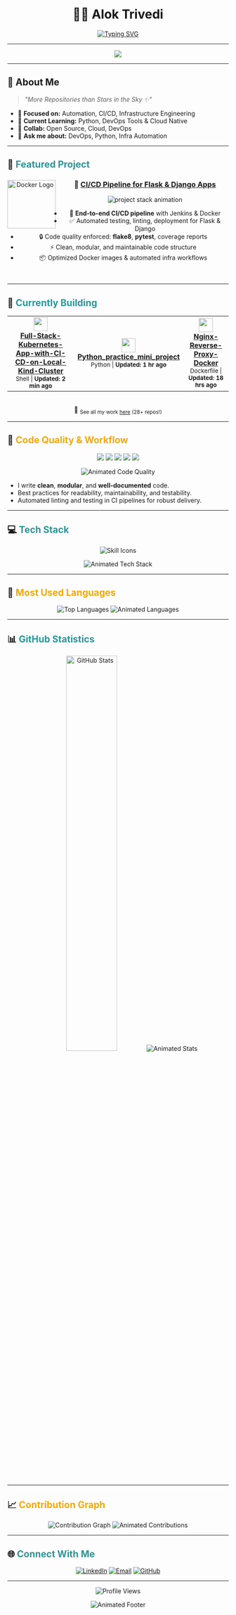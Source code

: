<div align="center">

# 👨‍💻 **Alok Trivedi**

[![Typing SVG](https://readme-typing-svg.demolab.com?font=Fira+Code&pause=900&color=2D9596&center=true&vCenter=true&width=480&lines=🚀+DevOps+Engineer+%7C+Pythonist+%7C+Cloud+Native+%7C+Automation+Lover;Open+Source+Contributor+%7C+Lifelong+Learner)](https://git.io/typing-svg)

</div>

---

<div align="center">

<img src="https://capsule-render.vercel.app/api?type=waving&height=120&color=gradient&text=Welcome%20to%20my%20Profile!&fontAlign=50&fontAlignY=40&desc=Let's%20Automate%20the%20Future!&descAlign=50&descAlignY=70"/>

</div>

---

## 🚀 **About Me**

> *"More Repositories than Stars in the Sky ✨"*

- 🔭 **Focused on:** Automation, CI/CD, Infrastructure Engineering  
- 🌱 **Current Learning:** Python, DevOps Tools & Cloud Native  
- 🤝 **Collab:** Open Source, Cloud, DevOps  
- 💬 **Ask me about:** DevOps, Python, Infra Automation  

---

## 🏅 <span style="color:#2D9596">**Featured Project**</span>

<div align="center">

<a href="https://github.com/Alok77it/CI-CD-Pipeline-for-Flask_Django-App" target="_blank">
  <img align="left" height="110" src="https://cdn.jsdelivr.net/gh/devicons/devicon/icons/docker/docker-original-wordmark.svg" alt="Docker Logo" style="padding-right:10px;"/>
</a>

### 🚀 [CI/CD Pipeline for Flask & Django Apps](https://github.com/Alok77it/CI-CD-Pipeline-for-Flask_Django-App)
<p>
  <img src="https://readme-typing-svg.demolab.com?font=JetBrains+Mono&pause=1200&color=00FFD5&repeat=false&width=430&lines=Jenkins+%7C+Docker+%7C+Python+%7C+CI%2FCD+Automation;Code+Quality+%7C+Production+Ready" alt="project stack animation"/>
</p>
<ul>
  <li>🚢 <b>End-to-end CI/CD pipeline</b> with Jenkins & Docker</li>
  <li>✅ Automated testing, linting, deployment for Flask & Django</li>
  <li>🔒 Code quality enforced: <b>flake8</b>, <b>pytest</b>, coverage reports</li>
  <li>⚡ Clean, modular, and maintainable code structure</li>
  <li>📦 Optimized Docker images & automated infra workflows</li>
</ul>
<br clear="left">

</div>

---

## 👑 <span style="color:#2D9596">**Currently Building**</span>

<div align="center">

<table>
  <tr>
    <td align="center">
      <a href="https://github.com/Alok77it/Full-Stack-Kubernetes-App-with-CI-CD-on-Local-Kind-Cluster" target="_blank">
        <img src="https://skillicons.dev/icons?i=kubernetes,docker,jenkins,python,linux&theme=light" height="32"/>
        <br>
        <b>Full-Stack-Kubernetes-App-with-CI-CD-on-Local-Kind-Cluster</b>
      </a>
      <br>
      <sub>Shell | <b>Updated: 2 min ago</b></sub>
    </td>
    <td align="center">
      <a href="https://github.com/Alok77it/Python_practice_mini_project" target="_blank">
        <img src="https://skillicons.dev/icons?i=python,linux&theme=light" height="32"/>
        <br>
        <b>Python_practice_mini_project</b>
      </a>
      <br>
      <sub>Python | <b>Updated: 1 hr ago</b></sub>
    </td>
    <td align="center">
      <a href="https://github.com/Alok77it/Nginx-Reverse-Proxy-Docker" target="_blank">
        <img src="https://skillicons.dev/icons?i=docker,nginx&theme=light" height="32"/>
        <br>
        <b>Nginx-Reverse-Proxy-Docker</b>
      </a>
      <br>
      <sub>Dockerfile | <b>Updated: 18 hrs ago</b></sub>
    </td>
  </tr>
</table>
<br>
🎯 <sub>See all my work <a href="https://github.com/search?q=user:Alok77it&type=repositories&s=updated" target="_blank">here</a> (28+ repos!)</sub>
</div>

---

## 💎 <span style="color:#F7A800">**Code Quality & Workflow**</span>

<p align="center">
  <img src="https://img.shields.io/badge/Code%20Quality-High-brightgreen?style=for-the-badge&logo=checkmarx&logoColor=white"/>
  <img src="https://img.shields.io/badge/Linting-flake8-blue?style=for-the-badge&logo=python"/>
  <img src="https://img.shields.io/badge/Testing-pytest-yellow?style=for-the-badge&logo=pytest"/>
  <img src="https://img.shields.io/badge/Coverage-%3E90%25-success?style=for-the-badge"/>
  <img src="https://img.shields.io/badge/Automated%20CI%2FCD-2D9596?style=for-the-badge&logo=githubactions&logoColor=white"/>
</p>

<div align="center">

<img src="https://readme-typing-svg.demolab.com?font=Fira+Mono&pause=900&color=00FFD5&center=true&vCenter=true&width=400&lines=Clean+%26+Modular+Code;Automated+Testing+%26+Linting;CI%2FCD+Pipelines;Production+Ready;Best+DevOps+Practices" alt="Animated Code Quality"/>

</div>

- I write **clean**, **modular**, and **well-documented** code.
- Best practices for readability, maintainability, and testability.
- Automated linting and testing in CI pipelines for robust delivery.

---

## 💻 <span style="color:#2D9596">**Tech Stack**</span>

<div align="center">

<img src="https://skillicons.dev/icons?i=python,docker,jenkins,git,linux,bash,kubernetes,aws,githubactions&theme=light" alt="Skill Icons" /><br/>

<img src="https://readme-typing-svg.demolab.com?font=Fira+Mono&pause=900&color=F7A800&center=true&vCenter=true&width=410&lines=Python+%F0%9F%90%8D;Docker+%F0%9F%9A%A2;Jenkins+%F0%9F%94%A7;Kubernetes+%F0%9F%90%8B;Linux+%F0%9F%90%BC;AWS+%F0%9F%9A%80;Git+%F0%9F%92%BE;Bash+%F0%9F%92%A9;and+more..." alt="Animated Tech Stack"/>
</div>

---

## 🌟 <span style="color:#F7A800">**Most Used Languages**</span>

<div align="center">

<img src="https://github-readme-stats.vercel.app/api/top-langs/?username=Alok77it&theme=tokyonight&hide_border=true&layout=compact&langs_count=8&custom_title=Most+Used+Languages+🚀" alt="Top Languages"/>

<img src="https://readme-typing-svg.demolab.com?font=Fira+Mono&pause=900&color=00FFD5&center=true&vCenter=true&width=410&lines=Python;Shell+Bash;JavaScript;YAML;Dockerfile;Groovy;SQL;and+growing..." alt="Animated Languages"/>

</div>

---

## 📊 <span style="color:#2D9596">**GitHub Statistics**</span>

<div align="center">

<img src="https://github-readme-stats.vercel.app/api?username=Alok77it&show_icons=true&theme=tokyonight&hide_border=true&custom_title=GitHub+Stats+%F0%9F%94%8E" alt="GitHub Stats" width="48%"/>

<img src="https://readme-typing-svg.demolab.com?font=Fira+Mono&pause=900&color=F7A800&center=true&vCenter=true&width=410&lines=Active+Contributor;Pull+Requests+and+Reviews;Solving+Real+Problems;Continuous+Improvement" alt="Animated Stats"/>

</div>

---

## 📈 <span style="color:#F7A800">**Contribution Graph**</span>

<div align="center">

<img src="https://github-readme-activity-graph.vercel.app/graph?username=Alok77it&theme=tokyo-night&hide_border=true&area=true" alt="Contribution Graph"/>
<img src="https://readme-typing-svg.demolab.com?font=Fira+Mono&pause=900&color=2D9596&center=true&vCenter=true&width=400&lines=Consistent+Commits;PRs+%26+Issues;Open+Source+Enthusiast;Let's+Connect+and+Collaborate!" alt="Animated Contributions"/>

</div>

---

## 🌐 <span style="color:#2D9596">**Connect With Me**</span>

<div align="center">

[![LinkedIn](https://img.shields.io/badge/LinkedIn-%230077B5.svg?style=for-the-badge&logo=linkedin&logoColor=white)](https://linkedin.com/in/alok-trivedi-27279a34b/)
[![Email](https://img.shields.io/badge/Email-D14836?style=for-the-badge&logo=gmail&logoColor=white)](mailto:aloktrivedi.it@gmail.com)
[![GitHub](https://img.shields.io/badge/GitHub-100000?style=for-the-badge&logo=github&logoColor=white)](https://github.com/Alok77it)

---

![Profile Views](https://komarev.com/ghpvc/?username=Alok77it&color=2D9596&style=flat-square)

<img src="https://readme-typing-svg.demolab.com?font=Fira+Mono&pause=900&color=2D9596&center=true&vCenter=true&width=450&lines=Learning+is+a+journey+that+never+ends+%F0%9F%9A%80;Let's+build+the+future+together!" alt="Animated Footer"/>

</div>
